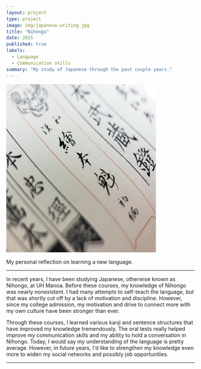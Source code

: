```yaml
---
layout: project
type: project
image: img/japanese-writing.jpg
title: "Nihongo"
date: 2025
published: true
labels:
  - Language
  - Communication skills
summary: "My study of Japanese through the past couple years."
---
```


<img height = "450px" width = "400" class="img-fluid" src="../img/nihongo2.jpg">

My personal reflection on learning a new language.

<hr>


  In recent years, I have been studying Japanese, otherwise known as Nihongo, at UH Manoa.
Before these courses, my knowledge of Nihongo was nearly nonexistent. I had many attempts
to self-teach the language, but that was shortly cut off by a lack of motivation and discipline.
However, since my college admission, my motivation and drive to connect more with my
own culture have been stronger than ever.

  Through these courses, I learned various kanji and sentence structures that have improved
my knowledge tremendously. The oral tests really helped improve my communication skills and my
ability to hold a conversation in Nihongo. Today, I would say my understanding of the language
is pretty average. However, in future years, I'd like to strengthen my knowledge even more
to widen my social networks and possibly job opportunities.



<hr>

